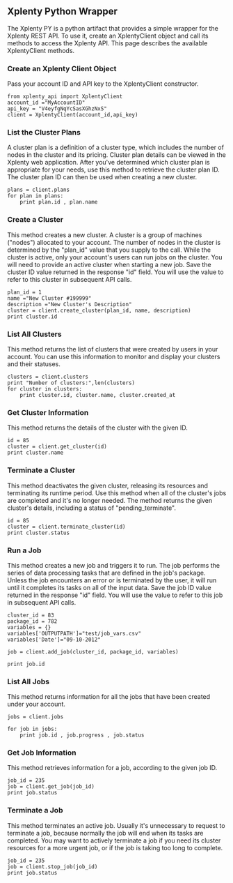 ## Xplenty Python Wrapper

The Xplenty PY is a python artifact that provides a simple wrapper for the Xplenty REST API. To use it, create an XplentyClient object and call its methods to access the Xplenty API. This page describes the available XplentyClient methods.

### Create an Xplenty Client Object
Pass your account ID and API key to the XplentyClient constructor.

    from xplenty_api import XplentyClient
    account_id ="MyAccountID"
    api_key = "V4eyfgNqYcSasXGhzNxS"
    client = XplentyClient(account_id,api_key)

### List the Cluster Plans

A cluster plan is a definition of a cluster type, which includes the number of nodes in the cluster and its pricing. Cluster plan details can be viewed in the Xplenty web application.
After you've determined which cluster plan is appropriate for your needs, use this method to retrieve the cluster plan ID. The cluster plan ID can then be used when creating a new cluster.

    plans = client.plans
    for plan in plans:
        print plan.id , plan.name

### Create a Cluster

This method creates a new cluster. A cluster is a group of machines ("nodes") allocated to your account. The number of nodes in the cluster is determined by the "plan_id" value that you supply to the call. While the cluster is active, only your account's users can run jobs on the cluster.
You will need to provide an active cluster when starting a new job. Save the cluster ID value returned in the response "id" field. You will use the value to refer to this cluster in subsequent API calls.

    plan_id = 1
    name ="New Cluster #199999"
    description ="New Cluster's Description"
    cluster = client.create_cluster(plan_id, name, description)
    print cluster.id

### List All Clusters

This method returns the list of clusters that were created by users in your account.
You can use this information to monitor and display your clusters and their statuses.

    clusters = client.clusters
    print "Number of clusters:",len(clusters)
    for cluster in clusters:
        print cluster.id, cluster.name, cluster.created_at

### Get Cluster Information

This method returns the details of the cluster with the given ID.

    id = 85
    cluster = client.get_cluster(id)
    print cluster.name

### Terminate a Cluster

This method deactivates the given cluster, releasing its resources and terminating its runtime period. Use this method when all of the cluster's jobs are completed and it's no longer needed. The method returns the given cluster's details, including a status of "pending_terminate".

    id = 85
    cluster = client.terminate_cluster(id)
    print cluster.status

### Run a Job

This method creates a new job and triggers it to run. The job performs the series of data processing tasks that are defined in the job's package. Unless the job encounters an error or is terminated by the user, it will run until it completes its tasks on all of the input data. Save the job ID value returned in the response "id" field. You will use the value to refer to this job in subsequent API calls.

    cluster_id = 83
    package_id = 782
    variables = {}
    variables['OUTPUTPATH']="test/job_vars.csv"
    variables['Date']="09-10-2012"
    
    job = client.add_job(cluster_id, package_id, variables)
    
    print job.id 

### List All Jobs

This method returns information for all the jobs that have been created under your account.

    jobs = client.jobs

    for job in jobs:
        print job.id , job.progress , job.status

### Get Job Information

This method retrieves information for a job, according to the given job ID.

    job_id = 235
    job = client.get_job(job_id)
    print job.status

### Terminate a Job

This method terminates an active job. Usually it's unnecessary to request to terminate a job, because normally the job will end when its tasks are completed. You may want to actively terminate a job if you need its cluster resources for a more urgent job, or if the job is taking too long to complete.

    job_id = 235
    job = client.stop_job(job_id)
    print job.status
